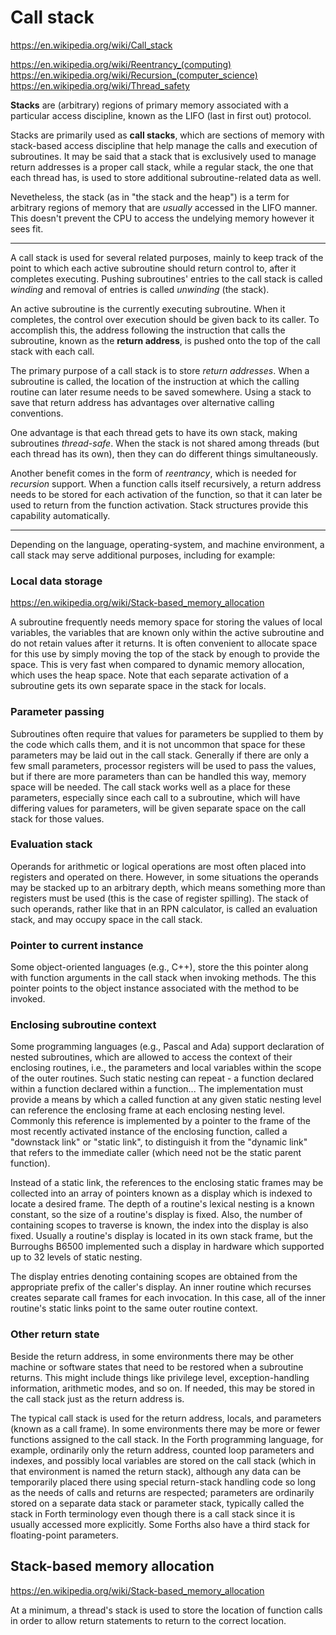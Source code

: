 # Call stack


https://en.wikipedia.org/wiki/Call_stack

https://en.wikipedia.org/wiki/Reentrancy_(computing)
https://en.wikipedia.org/wiki/Recursion_(computer_science)
https://en.wikipedia.org/wiki/Thread_safety


**Stacks** are (arbitrary) regions of primary memory associated with a particular access discipline, known as the LIFO (last in first out) protocol.

Stacks are primarily used as **call stacks**, which are sections of memory with stack-based access discipline that help manage the calls and execution of subroutines. It may be said that a stack that is exclusively used to manage return addresses is a proper call stack, while a regular stack, the one that each thread has, is used to store additional subroutine-related data as well.

Nevetheless, the stack (as in "the stack and the heap") is a term for arbitrary regions of memory that are *usually* accessed in the LIFO manner. This doesn't prevent the CPU to access the undelying memory however it sees fit.

---

A call stack is used for several related purposes, mainly to keep track of the point to which each active subroutine should return control to, after it completes executing. Pushing subroutines' entries to the call stack is called *winding* and removal of entries is called *unwinding* (the stack).

An active subroutine is the currently executing subroutine. When it completes, the control over execution should be given back to its caller. To accomplish this, the address following the instruction that calls the subroutine, known as the **return address**, is pushed onto the top of the call stack with each call.

The primary purpose of a call stack is to store *return addresses*. When a subroutine is called, the location of the instruction at which the calling routine can later resume needs to be saved somewhere. Using a stack to save that return address has advantages over alternative calling conventions.

One advantage is that each thread gets to have its own stack, making subroutines *thread-safe*. When the stack is not shared among threads (but each thread has its own), then they can do different things simultaneously.

Another benefit comes in the form of *reentrancy*, which is needed for *recursion* support. When a function calls itself recursively, a return address needs to be stored for each activation of the function, so that it can later be used to return from the function activation. Stack structures provide this capability automatically.


---


Depending on the language, operating-system, and machine environment, a call stack may serve additional purposes, including for example:

### Local data storage
https://en.wikipedia.org/wiki/Stack-based_memory_allocation

A subroutine frequently needs memory space for storing the values of local variables, the variables that are known only within the active subroutine and do not retain values after it returns. It is often convenient to allocate space for this use by simply moving the top of the stack by enough to provide the space. This is very fast when compared to dynamic memory allocation, which uses the heap space. Note that each separate activation of a subroutine gets its own separate space in the stack for locals.

### Parameter passing
Subroutines often require that values for parameters be supplied to them by the code which calls them, and it is not uncommon that space for these parameters may be laid out in the call stack. Generally if there are only a few small parameters, processor registers will be used to pass the values, but if there are more parameters than can be handled this way, memory space will be needed. The call stack works well as a place for these parameters, especially since each call to a subroutine, which will have differing values for parameters, will be given separate space on the call stack for those values.

### Evaluation stack
Operands for arithmetic or logical operations are most often placed into registers and operated on there. However, in some situations the operands may be stacked up to an arbitrary depth, which means something more than registers must be used (this is the case of register spilling). The stack of such operands, rather like that in an RPN calculator, is called an evaluation stack, and may occupy space in the call stack.

### Pointer to current instance
Some object-oriented languages (e.g., C++), store the this pointer along with function arguments in the call stack when invoking methods. The this pointer points to the object instance associated with the method to be invoked.

### Enclosing subroutine context
Some programming languages (e.g., Pascal and Ada) support declaration of nested subroutines, which are allowed to access the context of their enclosing routines, i.e., the parameters and local variables within the scope of the outer routines. Such static nesting can repeat - a function declared within a function declared within a function... The implementation must provide a means by which a called function at any given static nesting level can reference the enclosing frame at each enclosing nesting level. Commonly this reference is implemented by a pointer to the frame of the most recently activated instance of the enclosing function, called a "downstack link" or "static link", to distinguish it from the "dynamic link" that refers to the immediate caller (which need not be the static parent function).

Instead of a static link, the references to the enclosing static frames may be collected into an array of pointers known as a display which is indexed to locate a desired frame. The depth of a routine's lexical nesting is a known constant, so the size of a routine's display is fixed. Also, the number of containing scopes to traverse is known, the index into the display is also fixed. Usually a routine's display is located in its own stack frame, but the Burroughs B6500 implemented such a display in hardware which supported up to 32 levels of static nesting.

The display entries denoting containing scopes are obtained from the appropriate prefix of the caller's display. An inner routine which recurses creates separate call frames for each invocation. In this case, all of the inner routine's static links point to the same outer routine context.

### Other return state
Beside the return address, in some environments there may be other machine or software states that need to be restored when a subroutine returns. This might include things like privilege level, exception-handling information, arithmetic modes, and so on. If needed, this may be stored in the call stack just as the return address is.

The typical call stack is used for the return address, locals, and parameters (known as a call frame). In some environments there may be more or fewer functions assigned to the call stack. In the Forth programming language, for example, ordinarily only the return address, counted loop parameters and indexes, and possibly local variables are stored on the call stack (which in that environment is named the return stack), although any data can be temporarily placed there using special return-stack handling code so long as the needs of calls and returns are respected; parameters are ordinarily stored on a separate data stack or parameter stack, typically called the stack in Forth terminology even though there is a call stack since it is usually accessed more explicitly. Some Forths also have a third stack for floating-point parameters.



## Stack-based memory allocation

https://en.wikipedia.org/wiki/Stack-based_memory_allocation

At a minimum, a thread's stack is used to store the location of function calls in order to allow return statements to return to the correct location.
